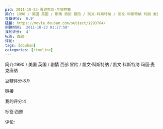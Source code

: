 ```yaml
---
pid: 2011-10-23-看过电影-与狼共舞
简介: 1990 / 美国 英国 / 剧情 西部 冒险 / 凯文·科斯特纳 / 凯文·科斯特纳 玛丽·麦克唐纳
豆瓣评分: '8.9'
链接: https://movie.douban.com/subject/1293764/
创建时间: '2011-10-23 01:27:58'
我的评分: '4'
标签: 西部
评论:
tags: [douban]
categories: [timeline]
---
```

简介:1990 / 美国 英国 / 剧情 西部 冒险 / 凯文·科斯特纳 / 凯文·科斯特纳 玛丽·麦克唐纳

豆瓣评分:8.9

[链接](https://movie.douban.com/subject/1293764/)

我的评分:4

标签:西部

评论:

